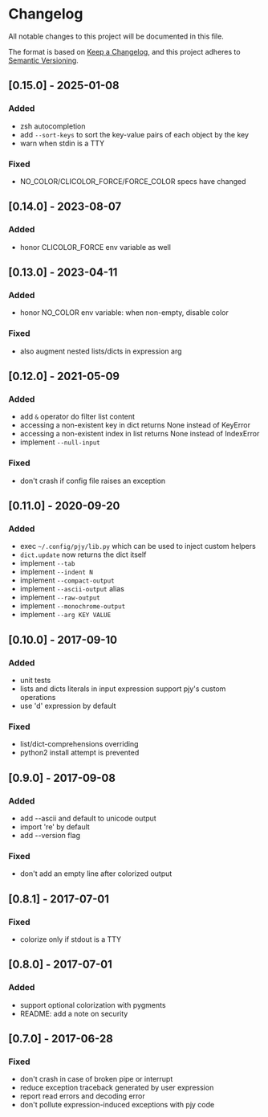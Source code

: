 # Changelog
All notable changes to this project will be documented in this file.

The format is based on [Keep a Changelog](https://keepachangelog.com/en/1.0.0/),
and this project adheres to [Semantic Versioning](https://semver.org/spec/v2.0.0.html).

## [0.15.0] - 2025-01-08
### Added
- zsh autocompletion
- add `--sort-keys` to sort the key-value pairs of each object by the key
- warn when stdin is a TTY

### Fixed
- NO_COLOR/CLICOLOR_FORCE/FORCE_COLOR specs have changed

## [0.14.0] - 2023-08-07
### Added
- honor CLICOLOR_FORCE env variable as well

## [0.13.0] - 2023-04-11
### Added
- honor NO_COLOR env variable: when non-empty, disable color

### Fixed
- also augment nested lists/dicts in expression arg

## [0.12.0] - 2021-05-09
### Added
- add `&` operator do filter list content
- accessing a non-existent key in dict returns None instead of KeyError
- accessing a non-existent index in list returns None instead of IndexError
- implement `--null-input`

### Fixed
- don't crash if config file raises an exception

## [0.11.0] - 2020-09-20
### Added
- exec `~/.config/pjy/lib.py` which can be used to inject custom helpers
- `dict.update` now returns the dict itself
- implement `--tab`
- implement `--indent N`
- implement `--compact-output`
- implement `--ascii-output` alias
- implement `--raw-output`
- implement `--monochrome-output`
- implement `--arg KEY VALUE`

## [0.10.0] - 2017-09-10
### Added
- unit tests
- lists and dicts literals in input expression support pjy's custom operations
- use 'd' expression by default

### Fixed
- list/dict-comprehensions overriding
- python2 install attempt is prevented

## [0.9.0] - 2017-09-08
### Added
- add --ascii and default to unicode output
- import 're' by default
- add --version flag

### Fixed
- don't add an empty line after colorized output

## [0.8.1] - 2017-07-01
### Fixed
- colorize only if stdout is a TTY

## [0.8.0] - 2017-07-01
### Added
- support optional colorization with pygments
- README: add a note on security

## [0.7.0] - 2017-06-28
### Fixed
- don't crash in case of broken pipe or interrupt
- reduce exception traceback generated by user expression
- report read errors and decoding error
- don't pollute expression-induced exceptions with pjy code
